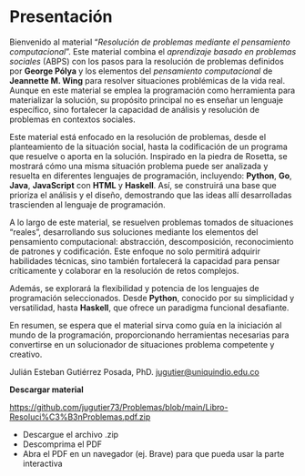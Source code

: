 # Presentación

Bienvenido al material “*Resolución de problemas mediante el pensamiento computacional*”. Este material combina el *aprendizaje basado en problemas sociales* (ABPS) con los pasos para la resolución de problemas definidos por **George Pólya** y los elementos del *pensamiento computacional* de **Jeannette M. Wing** para resolver situaciones problémicas de la vida real. Aunque en este material se emplea la programación como herramienta para materializar la solución, su propósito principal no es enseñar un lenguaje específico, sino fortalecer la capacidad de análisis y resolución de problemas en contextos sociales.

Este material está enfocado en la resolución de problemas, desde el planteamiento de la situación social, hasta la codificación de un programa que resuelve o aporta en la solución. Inspirado en la piedra de Rosetta, se mostrará cómo una misma situación problema puede ser analizada y resuelta en diferentes lenguajes de programación, incluyendo: **Python**, **Go**, **Java**, **JavaScript** con **HTML** y **Haskell**. Así, se construirá una base que prioriza el análisis y el diseño, demostrando que las ideas allí desarrolladas trascienden al lenguaje de programación.

A lo largo de este material, se resuelven problemas tomados de situaciones “reales”, desarrollando sus soluciones mediante los elementos del pensamiento computacional: abstracción, descomposición, reconocimiento de patrones y codificación. Este enfoque no solo permitirá adquirir habilidades técnicas, sino también fortalecerá la capacidad para pensar críticamente y colaborar en la resolución de retos complejos.

Además, se explorará la flexibilidad y potencia de los lenguajes de programación seleccionados. Desde **Python**, conocido por su simplicidad y versatilidad, hasta **Haskell**, que ofrece un paradigma funcional desafiante. 

En resumen, se espera que el material sirva como guía en la iniciación al mundo de la programación, proporcionando herramientas necesarias para convertirse en un solucionador de situaciones problema competente y creativo. 

Julián Esteban Gutiérrez Posada, PhD.
jugutier@uniquindio.edu.co



**Descargar material**


https://github.com/jugutier73/Problemas/blob/main/Libro-Resoluci%C3%B3nProblemas.pdf.zip

- Descargue el archivo .zip
- Descomprima el PDF
- Abra el PDF en un navegador (ej. Brave)
  para que pueda usar la parte interactiva
